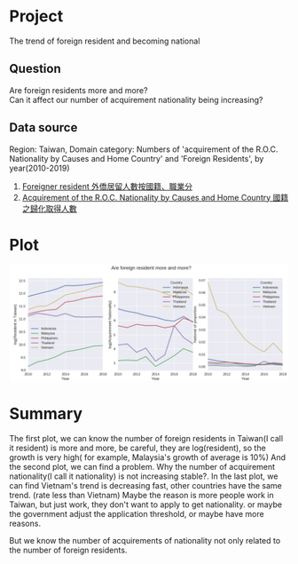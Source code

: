 # Project
The trend of foreign resident and becoming national

## Question
Are foreign residents more and more?  
Can it affect our number of acquirement nationality being increasing?

## Data source
Region: Taiwan, Domain category: Numbers of 'acquirement of the R.O.C. Nationality by Causes and Home Country' and 'Foreign Residents', by year(2010-2019)
  1. [Foreigner resident 外僑居留人數按國籍、職業分](https://www.moi.gov.tw/files/site_stuff/321/2/year/year.html)
  2. [Acquirement of the R.O.C. Nationality by Causes and Home Country 國籍之歸化取得人數](https://www.moi.gov.tw/files/site_stuff/321/2/year/year.html)
  
# Plot
<img src="images/Are-foreign-resident-more-and-more.png" alt="hi" class="inline"/>
 
# Summary
The first plot, we can know the number of foreign residents in Taiwan(I call it resident) is more and more, be careful, they are log(resident), so the growth is very high( for example, Malaysia's growth of average is 10%) And the second plot, we can find a problem. Why the number of acquirement nationality(I call it nationality) is not increasing stable?. In the last plot, we can find Vietnam's trend is decreasing fast, other countries have the same trend. (rate less than Vietnam) Maybe the reason is more people work in Taiwan, but just work, they don't want to apply to get nationality. or maybe the government adjust the application threshold, or maybe have more reasons.

But we know the number of acquirements of nationality not only related to the number of foreign residents.
